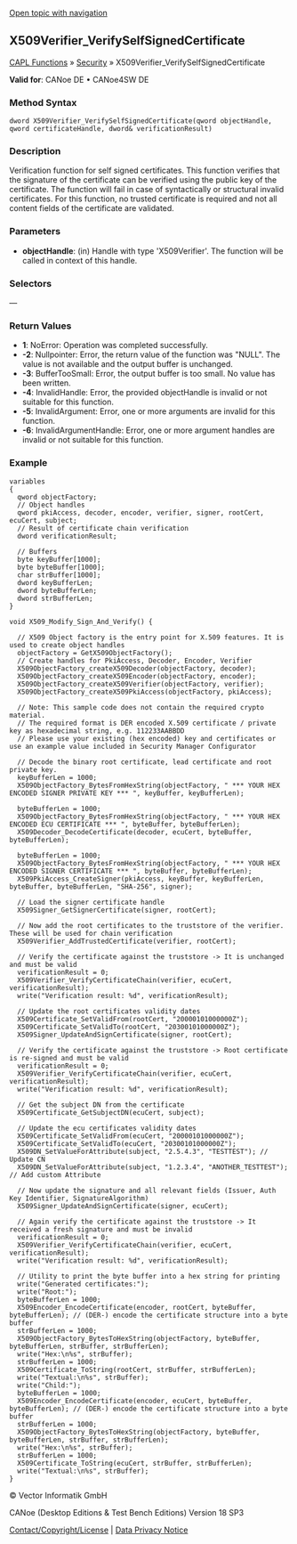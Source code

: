 [Open topic with navigation](../../../../../CANoeDEFamily.htm#Topics/CAPLFunctions/Security/Functions/CAPLfunctionX509Verifier_VerifySelfSignedCertificate.md)

## X509Verifier_VerifySelfSignedCertificate

[CAPL Functions](../../CAPLfunctions.md) » [Security](../CAPLFunctionsSecurityOverview.md) » X509Verifier_VerifySelfSignedCertificate

**Valid for**: CANoe DE • CANoe4SW DE

### Method Syntax

`dword X509Verifier_VerifySelfSignedCertificate(qword objectHandle, qword certificateHandle, dword& verificationResult)`

### Description

Verification function for self signed certificates. This function verifies that the signature of the certificate can be verified using the public key of the certificate. The function will fail in case of syntactically or structural invalid certificates. For this function, no trusted certificate is required and not all content fields of the certificate are validated.

### Parameters

- **objectHandle**: (in) Handle with type 'X509Verifier'. The function will be called in context of this handle.

### Selectors

—

### Return Values

- **1**: NoError: Operation was completed successfully.
- **-2**: Nullpointer: Error, the return value of the function was "NULL". The value is not available and the output buffer is unchanged.
- **-3**: BufferTooSmall: Error, the output buffer is too small. No value has been written.
- **-4**: InvalidHandle: Error, the provided objectHandle is invalid or not suitable for this function.
- **-5**: InvalidArgument: Error, one or more arguments are invalid for this function.
- **-6**: InvalidArgumentHandle: Error, one or more argument handles are invalid or not suitable for this function.

### Example

```plaintext
variables
{
  qword objectFactory;
  // Object handles
  qword pkiAccess, decoder, encoder, verifier, signer, rootCert, ecuCert, subject;
  // Result of certificate chain verification
  dword verificationResult;
  
  // Buffers
  byte keyBuffer[1000];
  byte byteBuffer[1000];
  char strBuffer[1000];
  dword keyBufferLen;
  dword byteBufferLen;
  dword strBufferLen;
}

void X509_Modify_Sign_And_Verify() {

  // X509 Object factory is the entry point for X.509 features. It is used to create object handles
  objectFactory = GetX509ObjectFactory();
  // Create handles for PkiAccess, Decoder, Encoder, Verifier
  X509ObjectFactory_createX509Decoder(objectFactory, decoder);
  X509ObjectFactory_createX509Encoder(objectFactory, encoder);
  X509ObjectFactory_createX509Verifier(objectFactory, verifier);
  X509ObjectFactory_createX509PkiAccess(objectFactory, pkiAccess);

  // Note: This sample code does not contain the required crypto material.
  // The required format is DER encoded X.509 certificate / private key as hexadecimal string, e.g. 112233AABBDD
  // Please use your existing (hex encoded) key and certificates or use an example value included in Security Manager Configurator

  // Decode the binary root certificate, lead certificate and root private key.
  keyBufferLen = 1000;
  X509ObjectFactory_BytesFromHexString(objectFactory, " *** YOUR HEX ENCODED SIGNER PRIVATE KEY *** ", keyBuffer, keyBufferLen);

  byteBufferLen = 1000;
  X509ObjectFactory_BytesFromHexString(objectFactory, " *** YOUR HEX ENCODED ECU CERTIFICATE *** ", byteBuffer, byteBufferLen);
  X509Decoder_DecodeCertificate(decoder, ecuCert, byteBuffer, byteBufferLen);

  byteBufferLen = 1000;
  X509ObjectFactory_BytesFromHexString(objectFactory, " *** YOUR HEX ENCODED SIGNER CERTIFICATE *** ", byteBuffer, byteBufferLen);
  X509PkiAccess_CreateSigner(pkiAccess, keyBuffer, keyBufferLen, byteBuffer, byteBufferLen, "SHA-256", signer);

  // Load the signer certificate handle
  X509Signer_GetSignerCertificate(signer, rootCert);

  // Now add the root certificates to the truststore of the verifier. These will be used for chain verification
  X509Verifier_AddTrustedCertificate(verifier, rootCert);

  // Verify the certificate against the truststore -> It is unchanged and must be valid
  verificationResult = 0;
  X509Verifier_VerifyCertificateChain(verifier, ecuCert, verificationResult);
  write("Verification result: %d", verificationResult);

  // Update the root certificates validity dates
  X509Certificate_SetValidFrom(rootCert, "20000101000000Z");
  X509Certificate_SetValidTo(rootCert, "20300101000000Z");
  X509Signer_UpdateAndSignCertificate(signer, rootCert);

  // Verify the certificate against the truststore -> Root certificate is re-signed and must be valid
  verificationResult = 0;
  X509Verifier_VerifyCertificateChain(verifier, ecuCert, verificationResult);
  write("Verification result: %d", verificationResult);

  // Get the subject DN from the certificate
  X509Certificate_GetSubjectDN(ecuCert, subject);

  // Update the ecu certificates validity dates
  X509Certificate_SetValidFrom(ecuCert, "20000101000000Z");
  X509Certificate_SetValidTo(ecuCert, "20300101000000Z");
  X509DN_SetValueForAttribute(subject, "2.5.4.3", "TESTTEST"); // Update CN
  X509DN_SetValueForAttribute(subject, "1.2.3.4", "ANOTHER_TESTTEST"); // Add custom Attribute

  // Now update the signature and all relevant fields (Issuer, Auth Key Identifier, SignatureAlgorithm)
  X509Signer_UpdateAndSignCertificate(signer, ecuCert);

  // Again verify the certificate against the truststore -> It received a fresh signature and must be invalid
  verificationResult = 0;
  X509Verifier_VerifyCertificateChain(verifier, ecuCert, verificationResult);
  write("Verification result: %d", verificationResult);

  // Utility to print the byte buffer into a hex string for printing
  write("Generated certificates:");
  write("Root:");
  byteBufferLen = 1000;
  X509Encoder_EncodeCertificate(encoder, rootCert, byteBuffer, byteBufferLen); // (DER-) encode the certificate structure into a byte buffer
  strBufferLen = 1000;
  X509ObjectFactory_BytesToHexString(objectFactory, byteBuffer, byteBufferLen, strBuffer, strBufferLen);
  write("Hex:\n%s", strBuffer);
  strBufferLen = 1000;
  X509Certificate_ToString(rootCert, strBuffer, strBufferLen);
  write("Textual:\n%s", strBuffer);
  write("Child:");
  byteBufferLen = 1000;
  X509Encoder_EncodeCertificate(encoder, ecuCert, byteBuffer, byteBufferLen); // (DER-) encode the certificate structure into a byte buffer
  strBufferLen = 1000;
  X509ObjectFactory_BytesToHexString(objectFactory, byteBuffer, byteBufferLen, strBuffer, strBufferLen);
  write("Hex:\n%s", strBuffer);
  strBufferLen = 1000;
  X509Certificate_ToString(ecuCert, strBuffer, strBufferLen);
  write("Textual:\n%s", strBuffer);
}
```

© Vector Informatik GmbH

CANoe (Desktop Editions & Test Bench Editions) Version 18 SP3

[Contact/Copyright/License](../../../Shared/ContactCopyrightLicense.md) | [Data Privacy Notice](https://www.vector.com/int/en/company/get-info/privacy-policy/)